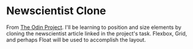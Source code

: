 # Newscientist Clone

From [The Odin Project](https://www.theodinproject.com/paths/full-stack-ruby-on-rails/courses/html-and-css/lessons/positioning-and-floating-elements). I'll be learning to position and size elements by cloning the newscientist article linked in the project's task. Flexbox, Grid, and perhaps Float will be used to accomplish the layout.